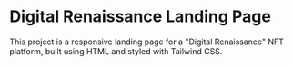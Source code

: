 # Digital Renaissance Landing Page
This project is a responsive landing page for a "Digital Renaissance" NFT platform, built using HTML and styled with Tailwind CSS.
